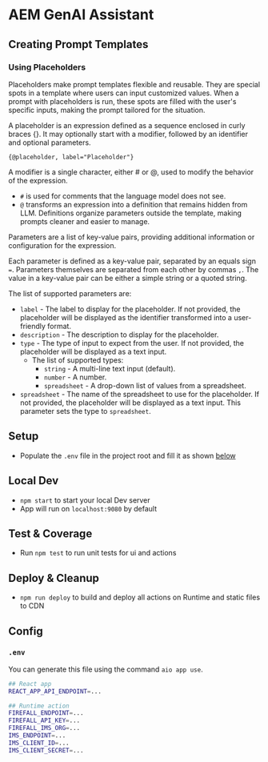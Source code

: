 # AEM GenAI Assistant

## Creating Prompt Templates

### Using Placeholders
Placeholders make prompt templates flexible and reusable. They are special spots in a template where users can input customized values. When a prompt with placeholders is run, these spots are filled with the user's specific inputs, making the prompt tailored for the situation.

A placeholder is an expression defined as a sequence enclosed in curly braces {}. It may optionally start with a modifier, followed by an identifier and optional parameters. 

`{@placeholder, label="Placeholder"}`

A modifier is a single character, either # or @, used to modify the behavior of the expression.
- `#` is used for comments that the language model does not see.
- `@` transforms an expression into a definition that remains hidden from LLM. Definitions organize parameters outside the template, making prompts cleaner and easier to manage.

Parameters are a list of key-value pairs, providing additional information or configuration for the expression.

Each parameter is defined as a key-value pair, separated by an equals sign `=`. Parameters themselves are separated from each other by commas `,`.
The value in a key-value pair can be either a simple string or a quoted string.

The list of supported parameters are:
- `label` - The label to display for the placeholder. If not provided, the placeholder will be displayed as the identifier transformed into a user-friendly format.
- `description` - The description to display for the placeholder.
- `type` - The type of input to expect from the user. If not provided, the placeholder will be displayed as a text input.
  - The list of supported types:
    - `string` - A multi-line text input (default).
    - `number` - A number.
    - `spreadsheet` - A drop-down list of values from a spreadsheet.
- `spreadsheet` - The name of the spreadsheet to use for the placeholder. If not provided, the placeholder will be displayed as a text input. This parameter sets the type to `spreadsheet`.

## Setup

- Populate the `.env` file in the project root and fill it as shown [below](#env)

## Local Dev

- `npm start` to start your local Dev server
- App will run on `localhost:9080` by default

## Test & Coverage

- Run `npm test` to run unit tests for ui and actions

## Deploy & Cleanup

- `npm run deploy` to build and deploy all actions on Runtime and static files to CDN

## Config

### `.env`

You can generate this file using the command `aio app use`. 

```bash
## React app
REACT_APP_API_ENDPOINT=...

## Runtime action
FIREFALL_ENDPOINT=...
FIREFALL_API_KEY=...
FIREFALL_IMS_ORG=...
IMS_ENDPOINT=...
IMS_CLIENT_ID=...
IMS_CLIENT_SECRET=...
```
